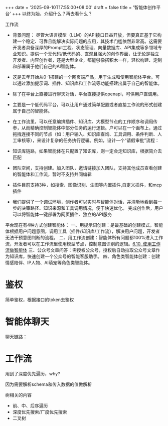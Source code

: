 +++
date = '2025-09-10T17:55:00+08:00'
draft = false
title = '智能体创作平台'
+++
以终为始，介绍什么？再去看什么？



工作流
<!--more-->

- 背景问题：
尽管大语言模型（LLM）的API接口日益开放，但要真正基于它构建一个稳定、可靠且能解决实际问题的应用，其技术门槛依然非常高。这需要开发者具备深厚的Prompt工程、状态管理、向量数据库、API集成等多领域专业知识。提供一个无代码/低代码的、直观且强大的创作界面，让无论是独立开发者、内容创作者，还是大型企业，都能够像搭积木一样，轻松构建、定制和部署属于他们自己的AI智能体。

- 这是去年开始从0-1搭建的一个网页端产品，用于生成和使用智能体平台。可以通过添加提示词、插件、知识库和工作流等功能搭建出属于自己的智能体。
- 除了在平台上直接进行聊天对话，平台直接提供openapi，可供用户直调用。
- 主要是一个低代码平台，可以让用户通过简单配置或者直接工作流的形式创建属于自己的智能体。
- 在工作流里，可以任意编排插件、知识库、大模型节点的工作顺序和调用传参，从而精确控制智能体中部分任务的运行逻辑。户可以在一个画布上，通过拖拽连接不同的节点（如：用户输入、知识库查询、工具调用、条件判断、人工审核等），来设计复杂的任务执行逻辑。例如，设计一个“请假审批”流程：

- 知识库链路，如果智能体在只配置了知识库，则一定会走知识库，根据简介去匹配
- 团队空间，支持创建。加入团队，邀请链接加入团队，支持其他成员查看创建的智能体和工作流，暂时不支持共同编辑
- 插件目前支持3种，如搜索、图像识别、生图等内置插件,自定义插件，和mcp插件


- 我们提供了一个调试环境，创作者可以实时与智能体对话，并清晰地看到每一步的决策路径、知识来源和工具调用情况，便于快速优化。 完成创作后，用户可以将智能体一键部署为网页插件、独立的API服务






平台现在有4种方式创建智能体：
一、用提示词创建：是最基础的创建模式，智能体根据用户问题意图，调用工具（插件/知识库/工作流），解决用户问题，开发者无法干预意图判断的流程。
二、用工作流创建：智能体所有问题都100%进入工作流，开发者可以在工作流里使用模型节点，控制意图识别的逻辑。[6.10. 使用工作流做智能体](https://docs.qq.com/aio/p/scxmsn78nzsuj64?p=tTUDGFw3CFyws61YqqvRedZ)
三、公众号文章问答：需授权公众号，授权后自动拉取公众号文章作为知识库，快速创建一个公众号的智能客服助手。
四、角色类智能体创建：创建情感陪伴、IP人物、AI萌宠等角色类智能体。






# 鉴权
简单鉴权，根据接口的token去鉴权

# 智能体聊天
聊天链路：




# 工作流
用到了深度优先遍历，why?

因为需要解析schema和传入数据的值做解析

树相关的内容
- 前、中、后序遍历
- 深度优先搜索/广度优先搜索
- 二叉树
